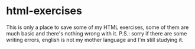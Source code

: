 # html-exercises
This is only a place to save some of my HTML exercises, some of them are much basic and there's nothing wrong with it.
P.S.: sorry if there are some writing errors, english is not my mother language and I'm still studying it.
